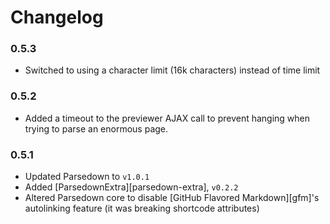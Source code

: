 # Changelog

### 0.5.3

* Switched to using a character limit (16k characters) instead of time limit

### 0.5.2

* Added a timeout to the previewer AJAX call to prevent hanging when trying to parse an enormous page.

### 0.5.1

* Updated Parsedown to `v1.0.1`
* Added [ParsedownExtra][parsedown-extra], `v0.2.2`
* Altered Parsedown core to disable [GitHub Flavored Markdown][gfm]'s autolinking feature (it was breaking shortcode attributes)
